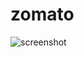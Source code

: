 # zomato
![screenshot](https://user-images.githubusercontent.com/102898369/183667961-4facff22-27eb-44b7-9f48-3be3e2871420.png)
